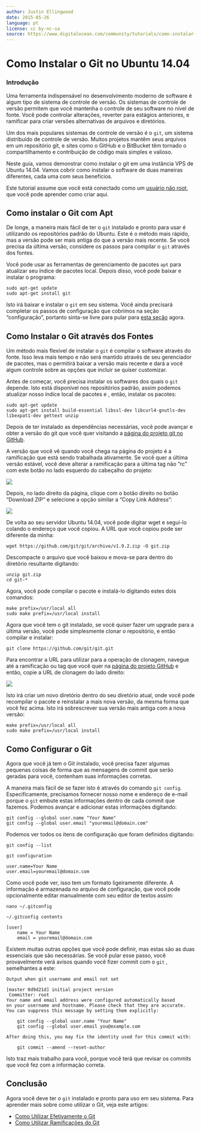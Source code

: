 ```yaml
---
author: Justin Ellingwood
date: 2015-05-26
language: pt
license: cc by-nc-sa
source: https://www.digitalocean.com/community/tutorials/como-instalar-o-git-no-ubuntu-14-04-pt
---
```


# Como Instalar o Git no Ubuntu 14.04

### Introdução

Uma ferramenta indispensável no desenvolvimento moderno de software é algum tipo de sistema de controle de versão. Os sistemas de controle de versão permitem que você mantenha o controle de seu software no nível de fonte. Você pode controlar alterações, reverter para estágios anteriores, e ramificar para criar versões alternativas de arquivos e diretórios.

Um dos mais populares sistemas de controle de versão é o `git`, um sistema distribuído de controle de versão. Muitos projetos mantêm seus arquivos em um repositório git, e sites como o GitHub e o BitBucket têm tornado o compartilhamento e contribuição de código mais simples e valioso.

Neste guia, vamos demonstrar como instalar o git em uma instância VPS de Ubuntu 14.04. Vamos cobrir como instalar o software de duas maneiras diferentes, cada uma com seus benefícios.

Este tutorial assume que você está conectado como um [usuário não root](https://www.digitalocean.com/community/articles/initial-server-setup-with-ubuntu-14-04), que você pode aprender como criar aqui.

## Como instalar o Git com Apt

De longe, a maneira mais fácil de ter o `git` instalado e pronto para usar é utilizando os repositórios padrão do Ubuntu. Este é o método mais rápido, mas a versão pode ser mais antiga do que a versão mais recente. Se você precisa da última versão, considere os passos para compilar o `git` através dos fontes.

Você pode usar as ferramentas de gerenciamento de pacotes `apt` para atualizar seu índice de pacotes local. Depois disso, você pode baixar e instalar o programa:

    sudo apt-get update
    sudo apt-get install git

Isto irá baixar e instalar o `git` em seu sistema. Você ainda precisará completar os passos de configuração que cobrimos na seção “configuração”, portanto sinta-se livre para pular para [esta seção](how-to-install-git-on-ubuntu-14-04#how-to-set-up-git) agora.

## Como Instalar o Git através dos Fontes

Um método mais flexível de instalar o `git` é compilar o software através do fonte. Isso leva mais tempo e não será mantido através de seu gerenciador de pacotes, mas o permitirá baixar a versão mais recente e dará a você algum controle sobre as opções que incluir se quiser customizar.

Antes de começar, você precisa instalar os softwares dos quais o `git` depende. Isto está disponível nos repositórios padrão, assim podemos atualizar nosso índice local de pacotes e , então, instalar os pacotes:

    sudo apt-get update
    sudo apt-get install build-essential libssl-dev libcurl4-gnutls-dev libexpat1-dev gettext unzip

Depois de ter instalado as dependências necessárias, você pode avançar e obter a versão do git que você quer visitando a [página do projeto git no GitHub](https://github.com/git/git).

A versão que você vê quando você chega na página do projeto é a ramificação que está sendo trabalhada ativamente. Se você quer a última versão estável, você deve alterar a ramificação para a última tag não “rc” com este botão no lado esquerdo do cabeçalho do projeto:

![](https://raw.githubusercontent.com/opendocs-md/do-tutorials-images/master/img/git_install_1404/change_branch.png)

Depois, no lado direito da página, clique com o botão direito no botão “Download ZIP” e selecione a opção similar a “Copy Link Address”:

![](https://raw.githubusercontent.com/opendocs-md/do-tutorials-images/master/img/git_install_1404/download_zip.png)

De volta ao seu servidor Ubuntu 14.04, você pode digitar wget e segui-lo colando o endereço que você copiou. A URL que você copiou pode ser diferente da minha:

    wget https://github.com/git/git/archive/v1.9.2.zip -O git.zip

Descompacte o arquivo que você baixou e mova-se para dentro do diretório resultante digitando:

    unzip git.zip
    cd git-*

Agora, você pode compilar o pacote e instalá-lo digitando estes dois comandos:

    make prefix=/usr/local all
    sudo make prefix=/usr/local install

Agora que você tem o git instalado, se você quiser fazer um upgrade para a última versão, você pode simplesmente clonar o repositório, e então compilar e instalar:

    git clone https://github.com/git/git.git

Para encontrar a URL para utilizar para a operação de clonagem, navegue até a ramificação ou tag que você quer na [página do projeto GitHub](https://github.com/git/git) e então, copie a URL de clonagem do lado direito:

![](https://raw.githubusercontent.com/opendocs-md/do-tutorials-images/master/img/git_install_1404/clone_url.png)

Isto irá criar um novo diretório dentro do seu diretório atual, onde você pode recompilar o pacote e reinstalar a mais nova versão, da mesma forma que você fez acima. Isto irá sobrescrever sua versão mais antiga com a nova versão:

    make prefix=/usr/local all
    sudo make prefix=/usr/local install

## Como Configurar o Git

Agora que você já tem o Git instalado, você precisa fazer algumas pequenas coisas de forma que as mensagens de commit que serão geradas para você, contenham suas informações corretas.

A maneira mais fácil de se fazer isto é através do comando `git config`. Especificamente, precisamos fornecer nosso nome e endereço de e-mail porque o `git` embute estas informações dentro de cada commit que fazemos. Podemos avançar e adicionar estas informações digitando:

    git config --global user.name "Your Name"
    git config --global user.email "youremail@domain.com"

Podemos ver todos os itens de configuração que foram definidos digitando:

    git config --list
    
    git configuration
    
    user.name=Your Name
    user.email=youremail@domain.com

Como você pode ver, isso tem um formato ligeiramente diferente. A informação é armazenada no arquivo de configuração, que você pode opcionalmente editar manualmente com seu editor de textos assim:

    nano ~/.gitconfig
    
    ~/.gitconfig contents
    
    [user]
        name = Your Name
        email = youremail@domain.com

Existem muitas outras opções que você pode definir, mas estas são as duas essenciais que são necessárias. Se você pular esse passo, você provavelmente verá avisos quando você fizer commit com o `git` , semelhantes a este:

    Output when git username and email not set 
    
    [master 0d9d21d] initial project version
     Committer: root 
    Your name and email address were configured automatically based
    on your username and hostname. Please check that they are accurate.
    You can suppress this message by setting them explicitly:
    
        git config --global user.name "Your Name"
        git config --global user.email you@example.com
    
    After doing this, you may fix the identity used for this commit with:
    
        git commit --amend --reset-author

Isto traz mais trabalho para você, porque você terá que revisar os commits que você fez com a informação correta.

## Conclusão

Agora você deve ter o `git` instalado e pronto para uso em seu sistema. Para aprender mais sobre como utilizar o Git, veja este artigos:

- [Como Utilizar Efetivamente o Git](https://www.digitalocean.com/community/articles/how-to-use-git-effectively)
- [Como Utilizar Ramificações do Git](https://www.digitalocean.com/community/articles/how-to-use-git-branches)
